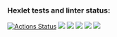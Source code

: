 ### Hexlet tests and linter status:
[![Actions Status](https://github.com/Hikiraya/frontend-project-44/workflows/hexlet-check/badge.svg)](https://github.com/Hikiraya/frontend-project-44/actions)
<a href="https://codeclimate.com/github/Hikiraya/frontend-project-44/maintainability"><img src="https://api.codeclimate.com/v1/badges/340517aed066460b80f2/maintainability" /></a>
<a href="https://asciinema.org/a/NbtDzP4QLBfW60q9Bg4BkZScU" target="_blank"><img src="https://asciinema.org/a/NbtDzP4QLBfW60q9Bg4BkZScU.svg" /></a>
<a href="https://asciinema.org/a/4GzlGgbKwWrxzRmHVVJP8Zpt6" target="_blank"><img src="https://asciinema.org/a/4GzlGgbKwWrxzRmHVVJP8Zpt6.svg" /></a>
<a href="https://asciinema.org/a/qiJn31gBvZlYslRhn4d5enM8m" target="_blank"><img src="https://asciinema.org/a/qiJn31gBvZlYslRhn4d5enM8m.svg" /></a>
<a href="https://asciinema.org/a/fygYwQVlBbVxygv06Oaq0P6Uo" target="_blank"><img src="https://asciinema.org/a/fygYwQVlBbVxygv06Oaq0P6Uo.svg" /></a>